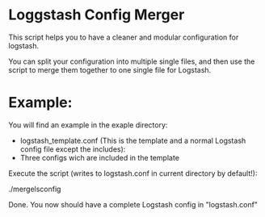 Loggstash Config Merger
=======================

This script helps you to have a cleaner and modular configuration for logstash.

You can split your configuration into multiple single files, and then use the script to merge them together to one single file for Logstash.



Example:
========

You will find an example in the exaple directory:
- logstash_template.conf (This is the template and a normal Logstash config file except the includes):
- Three configs wich are included in the template



Execute the script (writes to logstash.conf in current directory by default!):

./mergelsconfig


Done. You now should have a complete Logstash config in "logstash.conf"